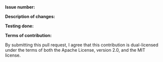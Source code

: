 <!--
Tips:
- Please read CONTRIBUTING.md to understand our process and our requests for PRs.
- Please file an issue before creating a PR so we can discuss the change and confirm it's not already being worked on.
-->

**Issue number:**



**Description of changes:**



**Testing done:**



**Terms of contribution:**

By submitting this pull request, I agree that this contribution is dual-licensed under the terms of both the Apache License, version 2.0, and the MIT license.
